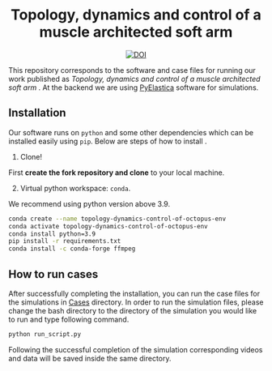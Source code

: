<div align='center'>
  <h1> Topology, dynamics and control of a muscle architected soft arm  </h1>
  
  [![DOI](https://zenodo.org/badge/616745369.svg)](https://zenodo.org/doi/10.5281/zenodo.13689163)
  
</div>

This repository corresponds to the software and case files for running our work published as *Topology, dynamics and control of a muscle architected soft arm* . At the backend we 
are using [PyElastica](https://github.com/GazzolaLab/PyElastica) software for simulations. 

## Installation

Our software runs on `python` and some other dependencies which can be installed easily using `pip`. 
Below are steps of how to install . 

1. Clone!

First **create the fork repository and clone** to your local machine.

2. Virtual python workspace: `conda`.

We recommend using python version above 3.9.

```bash
conda create --name topology-dynamics-control-of-octopus-env
conda activate topology-dynamics-control-of-octopus-env
conda install python=3.9
pip install -r requirements.txt
conda install -c conda-forge ffmpeg
```

## How to run cases

After successfully completing the installation, you can run the case files for the simulations in [Cases](./Cases) directory.
In order to run the simulation files, please change the bash directory to the directory of the simulation you would like to run and type following command.

```bash
python run_script.py
```

Following the successful completion of the simulation corresponding videos and data will be saved inside the same directory.
